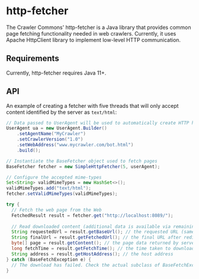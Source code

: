 # http-fetcher

The Crawler Commons' http-fetcher is a Java library that provides common page fetching functionality needed in web crawlers.
Currently, it uses Apache HttpClient library to implement low-level HTTP communication.

## Requirements
Currently, http-fetcher requires Java 11+.

## API

An example of creating a fetcher with five threads that will only accept content identified by the server as `text/html`:

``` java
// Data passed to UserAgent will be used to automatically create HTTP header 'User-Agent'
UserAgent ua = new UserAgent.Builder()
    .setAgentName("MyCrawler")
    .setCrawlerVersion("1.0")
    .setWebAddress("www.mycrawler.com/bot.html")
    .build();

// Instantiate the BaseFetcher object used to fetch pages
BaseFetcher fetcher = new SimpleHttpFetcher(5, userAgent);

// Configure the accepted mime-types
Set<String> validMimeTypes = new HashSet<>();
validMimeTypes.add("text/html");
fetcher.setValidMimeTypes(validMimeTypes);

try {
  // Fetch the web page from the Web
  FetchedResult result = fetcher.get("http://localhost:8089/");
  
  // Read downloaded content (additional data is available via remaining methods from FetchedResult object)
  String requestedUrl = result.getBaseUrl(); // the requested URL (same as above)
  String finalUrl = result.getFetchedUrl(); // the final URL after redirects (if any)
  byte[] page = result.getContent(); // the page data returned by server as a byte array
  long fetchTime = result.getFetchTime(); // the time taken to download the page
  String address = result.getHostAddress(); // the host address
} catch (BaseFetchException e) {
  // The download has failed. Check the actual subclass of BaseFetchException to get error details.
}
```
